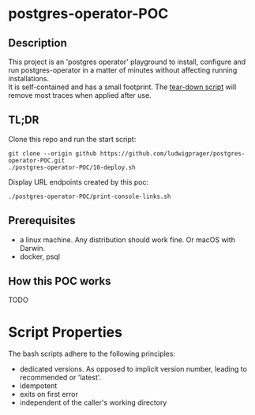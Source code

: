# postgres-operator-POC

## Description

This project is an 'postgres operator' playground to install, configure and run postgres-operator
in a matter of minutes without affecting running installations.  
It is self-contained and has a small footprint. The [tear-down script](./90-teardown.sh) will
remove most traces when applied after use.

## TL;DR
Clone this repo and run the start script:

```
git clone --origin github https://github.com/ludwigprager/postgres-operator-POC.git
./postgres-operator-POC/10-deploy.sh
```

Display URL endpoints created by this poc:
```
./postgres-operator-POC/print-console-links.sh 
```

## Prerequisites
- a linux machine. Any distribution should work fine. Or macOS with Darwin.   
- docker, psql

## How this POC works

TODO

# Script Properties

The bash scripts adhere to the following principles:
- dedicated versions. As opposed to implicit version number, leading to recommended or 'latest'.
- idempotent
- exits on first error
- independent of the caller's working directory
